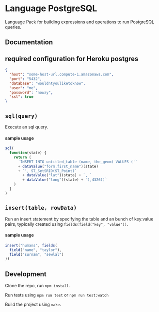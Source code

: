 Language PostgreSQL
===================

Language Pack for building expressions and operations to run PostgreSQL queries.

Documentation
-------------

## required configuration for Heroku postgres
```json
{
  "host": "some-host-url.compute-1.amazonaws.com",
  "port": "5432",
  "database": "wouldntyouliketoknow",
  "user": "me",
  "password": "noway",
  "ssl": true
}
```

## `sql(query)`
Execute an sql query.

#### sample usage
```js
sql(
  function(state) {
    return (
      `INSERT INTO untitled_table (name, the_geom) VALUES ('`
      + dataValue("form.first_name")(state)
      + `', ST_SetSRID(ST_Point(`
        + dataValue("lat")(state) + `, `
        + dataValue("long")(state) + `),4326))`
    )
  }
)
```

## `insert(table, rowData)`
Run an insert statement by specifying the table and an bunch of key:value pairs,
typically created using `fields(field("key", "value"))`.

#### sample usage
```js
insert("humans", fields(
  field("name", "taylor"),
  field("surnam", "sewlal")
))
```

Development
-----------

Clone the repo, run `npm install`.

Run tests using `npm run test` or `npm run test:watch`

Build the project using `make`.
